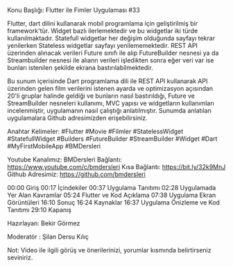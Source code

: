 Konu Başlığı:
Flutter ile Fimler Uygulaması #33






Flutter, dart dilini kullanarak mobil programlama için geliştirilmiş bir framework'tür. Widget bazlı ilerlemektedir ve bu widgetlar iki türde kullanılmaktadır. Statefull widgetlar her değişim olduğunda sayfayı tekrar yenilerken Stateless widgetlar sayfayı yenilememektedir. REST API üzerinden alınacak verileri Future sınıfı ile alıp FutureBuilder nesnesi ya da Streambuilder nesnesi ile alıann verileri işledikten sonra eğer veri var ise bunları istenilen şekilde ekrana bastırılabilmektedir.

Bu sunum içerisinde Dart programlama dili ile REST API kullanarak API üzerinden gelen film verilerini istenen ayarda ve optimizasyon açısından 20'li gruplar halinde geldiği ve bunların nasıl bastırıldığı, Future ve StreamBuilder nesneleri kullanımı, MVC yapısı ve widgetların kullanımları incelenmiştir, uygulamanın nasıl çalıştığı anlatılmıştır.
Sunumda anlatılan uygulamalara Github adresimizden erişebilirsiniz.


Anahtar Kelimeler: #Flutter #Movie #Filmler #StatelessWidget #StatefullWidget #Builders #FutureBuilder #StreamBuilder #Widget #Dart #MyFirstMobileApp #BMDersleri


Youtube Kanalımız: BMDersleri
Bağlantı: https://www.youtube.com/c/bmdersleri
Kısa Bağlantı: https://bit.ly/32k9MnJ
Github Adresimiz: https://github.com/bmdersleri

00:00 Giriş
00:17 İçindekiler
00:37 Uygulama Tanıtımı
02:28 Uygulamada Yer Alan Kavramlar
05:24 Flutter ve Kod Açıklama
07:38 Uygulama Ekran Görüntüleri
16:10 Sonuç
16:24 Kaynaklar
16:37 Uygulama Önizleme ve Kod Tanıtımı
29:10 Kapanış


Hazırlayan: Bekir Görmez

Moderatör : Şilan Dersu Kılıç


Not: Video ile ilgili görüş ve önerilerinizi, yorumlar kısmında belirtirseniz seviniriz.

